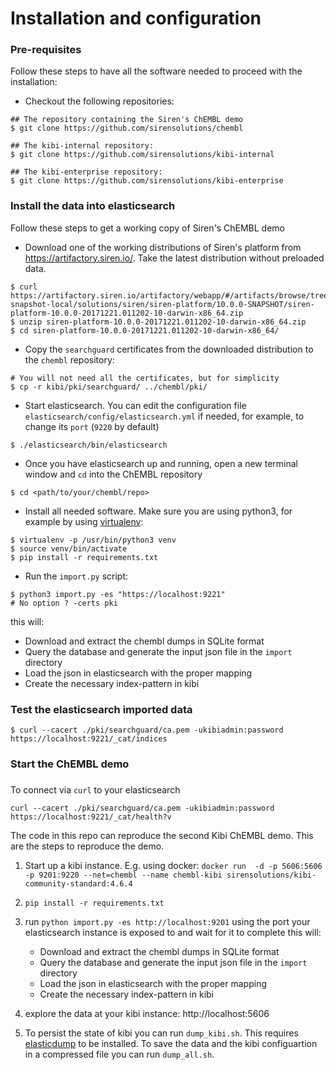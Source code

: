 
# Installation and configuration

### Pre-requisites
Follow these steps to have all the software needed to proceed with the installation:

- Checkout the following repositories:
```
## The repository containing the Siren's ChEMBL demo
$ git clone https://github.com/sirensolutions/chembl

## The kibi-internal repository:
$ git clone https://github.com/sirensolutions/kibi-internal

## The kibi-enterprise repository:
$ git clone https://github.com/sirensolutions/kibi-enterprise
```


### Install the data into elasticsearch

Follow these steps to get a working copy of Siren's ChEMBL demo

- Download one of the working distributions of Siren's platform from https://artifactory.siren.io/. Take the latest distribution without preloaded data.
```
$ curl https://artifactory.siren.io/artifactory/webapp/#/artifacts/browse/tree/General/libs-snapshot-local/solutions/siren/siren-platform/10.0.0-SNAPSHOT/siren-platform-10.0.0-20171221.011202-10-darwin-x86_64.zip
$ unzip siren-platform-10.0.0-20171221.011202-10-darwin-x86_64.zip
$ cd siren-platform-10.0.0-20171221.011202-10-darwin-x86_64/
```

- Copy the `searchguard` certificates from the downloaded distribution to the `chembl` repository:
```
# You will not need all the certificates, but for simplicity 
$ cp -r kibi/pki/searchguard/ ../chembl/pki/
```

- Start elasticsearch. You can edit the configuration file `elasticsearch/config/elasticsearch.yml` if needed, for example, to change its `port` (`9220` by default)
```
$ ./elasticsearch/bin/elasticsearch
```

- Once you have elasticsearch up and running, open a new terminal window and `cd` into the ChEMBL repository
```
$ cd <path/to/your/chembl/repo>
```

- Install all needed software. Make sure you are using python3, for example by using [virtualenv](http://docs.python-guide.org/en/latest/dev/virtualenvs/):
```
$ virtualenv -p /usr/bin/python3 venv
$ source venv/bin/activate
$ pip install -r requirements.txt
```

- Run the `import.py` script:
```
$ python3 import.py -es "https://localhost:9221"
# No option ? -certs pki
```

   this will:
   * Download and extract the chembl dumps in SQLite format
   * Query the database and generate the input json file in the `import` directory
   * Load the json in elasticsearch with the proper mapping
   * Create the necessary index-pattern in kibi


### Test the elasticsearch imported data
```
$ curl --cacert ./pki/searchguard/ca.pem -ukibiadmin:password https://localhost:9221/_cat/indices
```

### Start the ChEMBL demo




### 
To connect via `curl` to your elasticsearch
```
curl --cacert ./pki/searchguard/ca.pem -ukibiadmin:password https://localhost:9221/_cat/health?v
```


The code in this repo can reproduce the second Kibi ChEMBL demo.
This are the steps to reproduce the demo.

1) Start up a kibi instance. E.g. using docker:
    ```docker run  -d -p 5606:5606 -p 9201:9220 --net=chembl --name chembl-kibi sirensolutions/kibi-community-standard:4.6.4```

2) ```pip install -r requirements.txt```

3) run ```python import.py -es http://localhost:9201``` using the port your elasticsearch instance is exposed to and wait for it to complete
   this will:
   * Download and extract the chembl dumps in SQLite format
   * Query the database and generate the input json file in the `import` directory
   * Load the json in elasticsearch with the proper mapping
   * Create the necessary index-pattern in kibi

4) explore the data at your kibi instance: http://localhost:5606

5) To persist the state of kibi you can run `dump_kibi.sh`. This requires [elasticdump](https://www.npmjs.com/package/elasticdump) to be installed.
   To save the data and the kibi configuartion in a compressed file you can run `dump_all.sh`.

